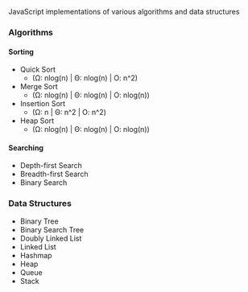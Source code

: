 JavaScript implementations of various algorithms and data structures

### Algorithms
#### Sorting
- Quick Sort
  - (Ω: nlog(n) | Θ: nlog(n) | O: n^2)
- Merge Sort
  - (Ω: nlog(n) | Θ: nlog(n) | O: nlog(n))
- Insertion Sort
  - (Ω: n       | Θ: n^2     | O: n^2)
- Heap Sort
  - (Ω: nlog(n) | Θ: nlog(n) | O: nlog(n))

#### Searching
- Depth-first Search
- Breadth-first Search
- Binary Search

### Data Structures
- Binary Tree
- Binary Search Tree
- Doubly Linked List
- Linked List
- Hashmap
- Heap
- Queue
- Stack